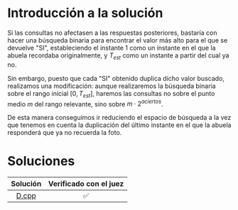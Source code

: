 # Introducción a la solución

Si las consultas no afectasen a las respuestas posteriores, bastaría con hacer
una búsqueda binaria para encontrar el valor más alto para el que se devuelve
"SI", estableciendo el instante 1 como un instante en el que la abuela
recordaba originalmente, y $T_{est}$ como un instante a partir del cual ya no.

Sin embargo, puesto que cada "SI" obtenido duplica dicho valor buscado,
realizamos una modificación: aunque realizaremos la búsqueda binaria sobre el
rango inicial $[0, T_{est}]$, haremos las consultas no sobre el punto medio $m$
del rango relevante, sino sobre $m \cdot 2^{aciertos}$.

De esta manera conseguimos ir reduciendo el espacio de búsqueda a la vez que
tenemos en cuenta la duplicación del último instante en el que la abuela
responderá que ya no recuerda la foto.

# Soluciones

| Solución | Verificado con el juez |
| :------: | :--------------------: |
| [D.cpp](src/D.cpp) | :white_check_mark: |

